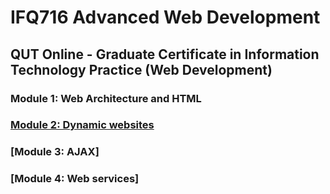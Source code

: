 # IFQ716 Advanced Web Development

## QUT Online - Graduate Certificate in Information Technology Practice (Web Development)

### Module 1: Web Architecture and HTML

### [Module 2: Dynamic websites](https://github.com/darren-2016/IFQ716/tree/main/Module2)

### [Module 3: AJAX]

### [Module 4: Web services]


